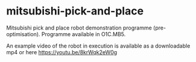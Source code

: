# mitsubishi-pick-and-place
Mitsubishi pick and place robot demonstration programme (pre-optimisation).
Programme available in O1C.MB5.

An example video of the robot in execution is available as a downloadable mp4 or here https://youtu.be/8krWqk2eW0g
